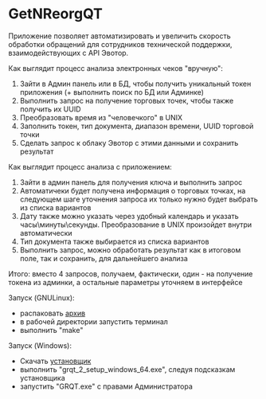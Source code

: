 # GetNReorgQT

Приложение позволяет автоматизировать и увеличить скорость обработки обращений для сотрудников технической поддержки, взаимодействующих с API Эвотор.

Как выглядит процесс анализа электронных чеков "вручную": 
1. Зайти в Админ панель или в БД, чтобы получить уникальный токен приложения (+ выполнить поиск по БД или Админке)
2. Выполнить запрос на получение торговых точек, чтобы также получить их UUID
3. Преобразовать время из "человечкого" в UNIX
4. Заполнить токен, тип документа, диапазон времени, UUID торговой точки
5. Сделать запрос к облаку Эвотор с этими данными и сохранить результат

Как выглядит процесс анализа с приложением:
1. Зайти в админ панель для получения ключа и выполнить запрос
2. Автоматичеки будет получена информация о торговых точках, на следующем шаге уточнения запроса их только нужно будет выбрать из списка вариантов
3. Дату также можно указать через удобный календарь и указать часы\минуты\секунды. Преобразование в UNIX произойдет внутри автоматически
4. Тип документа также выбирается из списка вариантов
5. Выполнить запрос, можно обработать результат как в итоговом поле, так и сохранить, для дальнейшего анализа

Итого: вместо 4 запросов, получаем, фактически, один - на получение токена из админки, а остальные параметры уточняем в интерфейсе

Запуск (GNULinux): 
- распаковать [архив](https://codeberg.org/First_Encounter2/GetNReorgQT/releases "Релизы")
- в рабочей директории запустить терминал
- выполнить "make"

Запуск (Windows):
- Скачать [установщик](https://codeberg.org/First_Encounter2/GetNReorgQT/releases "Релизы")
- выполнить "grqt_2_setup_windows_64.exe", следуя подсказкам установщика
- запустить "GRQT.exe" с правами Администратора
